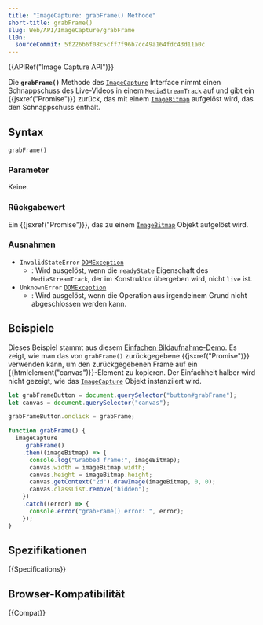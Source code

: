 ```yaml
---
title: "ImageCapture: grabFrame() Methode"
short-title: grabFrame()
slug: Web/API/ImageCapture/grabFrame
l10n:
  sourceCommit: 5f226b6f08c5cff7f96b7cc49a164fdc43d11a0c
---
```


{{APIRef("Image Capture API")}}

Die **`grabFrame()`** Methode des [`ImageCapture`](/de/docs/Web/API/ImageCapture) Interface nimmt einen Schnappschuss des Live-Videos in einem [`MediaStreamTrack`](/de/docs/Web/API/MediaStreamTrack) auf und gibt ein {{jsxref("Promise")}} zurück, das mit einem [`ImageBitmap`](/de/docs/Web/API/ImageBitmap) aufgelöst wird, das den Schnappschuss enthält.

## Syntax

```js-nolint
grabFrame()
```

### Parameter

Keine.

### Rückgabewert

Ein {{jsxref("Promise")}}, das zu einem [`ImageBitmap`](/de/docs/Web/API/ImageBitmap) Objekt aufgelöst wird.

### Ausnahmen

- `InvalidStateError` [`DOMException`](/de/docs/Web/API/DOMException)
  - : Wird ausgelöst, wenn die `readyState` Eigenschaft des `MediaStreamTrack`, der im Konstruktor übergeben wird, nicht `live` ist.
- `UnknownError` [`DOMException`](/de/docs/Web/API/DOMException)
  - : Wird ausgelöst, wenn die Operation aus irgendeinem Grund nicht abgeschlossen werden kann.

## Beispiele

Dieses Beispiel stammt aus diesem [Einfachen Bildaufnahme-Demo](https://simpl.info/imagecapture/). Es zeigt, wie man das von `grabFrame()` zurückgegebene {{jsxref("Promise")}} verwenden kann, um den zurückgegebenen Frame auf ein {{htmlelement("canvas")}}-Element zu kopieren. Der Einfachheit halber wird nicht gezeigt, wie das [`ImageCapture`](/de/docs/Web/API/ImageCapture) Objekt instanziiert wird.

```js
let grabFrameButton = document.querySelector("button#grabFrame");
let canvas = document.querySelector("canvas");

grabFrameButton.onclick = grabFrame;

function grabFrame() {
  imageCapture
    .grabFrame()
    .then((imageBitmap) => {
      console.log("Grabbed frame:", imageBitmap);
      canvas.width = imageBitmap.width;
      canvas.height = imageBitmap.height;
      canvas.getContext("2d").drawImage(imageBitmap, 0, 0);
      canvas.classList.remove("hidden");
    })
    .catch((error) => {
      console.error("grabFrame() error: ", error);
    });
}
```

## Spezifikationen

{{Specifications}}

## Browser-Kompatibilität

{{Compat}}
